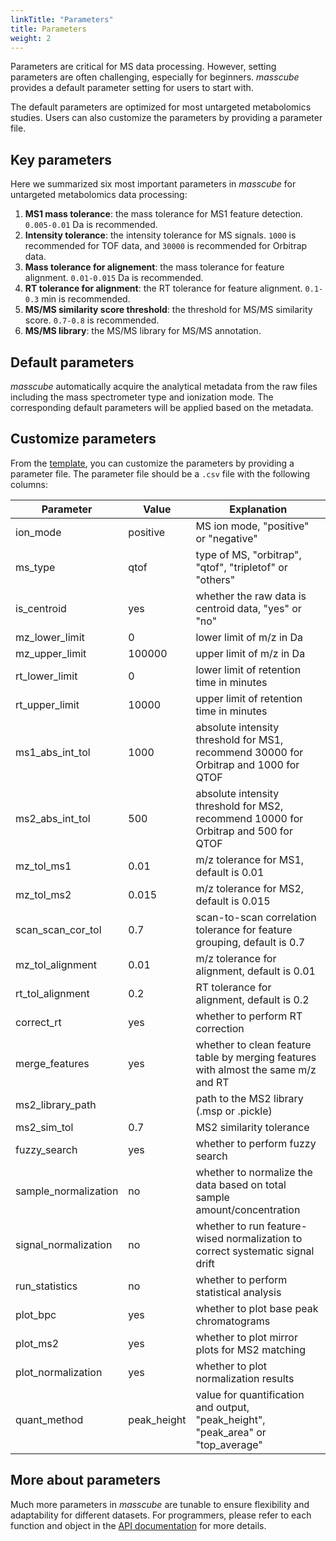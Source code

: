 ```yaml
---
linkTitle: "Parameters"
title: Parameters
weight: 2
---
```


Parameters are critical for MS data processing. However, setting parameters are often challenging, especially for beginners. _masscube_ provides a default parameter setting for users to start with.

The default parameters are optimized for most untargeted metabolomics studies. Users can also customize the parameters by providing a parameter file.

## Key parameters

Here we summarized six most important parameters in _masscube_ for untargeted metabolomics data processing:

1. **MS1 mass tolerance**: the mass tolerance for MS1 feature detection. `0.005-0.01` Da is recommended.
2. **Intensity tolerance**: the intensity tolerance for MS signals. `1000` is recommended for TOF data, and `30000` is recommended for Orbitrap data.
3. **Mass tolerance for alignement**: the mass tolerance for feature alignment. `0.01-0.015` Da is recommended.
4. **RT tolerance for alignment**: the RT tolerance for feature alignment. `0.1-0.3` min is recommended.
5. **MS/MS similarity score threshold**: the threshold for MS/MS similarity score. `0.7-0.8` is recommended.
6. **MS/MS library**: the MS/MS library for MS/MS annotation.

## Default parameters

_masscube_ automatically acquire the analytical metadata from the raw files including the mass spectrometer type and ionization mode. The corresponding default parameters will be applied based on the metadata.

## Customize parameters

From the [template](https://github.com/huaxuyu/masscubedocs/blob/main/content/docs/parameters.csv), you can customize the parameters by providing a parameter file. The parameter file should be a `.csv` file with the following columns:

| Parameter            | Value       | Explanation                                                                          |
| -------------------- | ----------- | ------------------------------------------------------------------------------------ |
| ion_mode             | positive    | MS ion mode, "positive" or "negative"                                                |
| ms_type              | qtof        | type of MS, "orbitrap", "qtof", "tripletof" or "others"                              |
| is_centroid          | yes         | whether the raw data is centroid data, "yes" or "no"                                 |
| mz_lower_limit       | 0           | lower limit of m/z in Da                                                             |
| mz_upper_limit       | 100000      | upper limit of m/z in Da                                                             |
| rt_lower_limit       | 0           | lower limit of retention time in minutes                                             |
| rt_upper_limit       | 10000       | upper limit of retention time in minutes                                             |
| ms1_abs_int_tol      | 1000        | absolute intensity threshold for MS1, recommend 30000 for Orbitrap and 1000 for QTOF |
| ms2_abs_int_tol      | 500         | absolute intensity threshold for MS2, recommend 10000 for Orbitrap and 500 for QTOF  |
| mz_tol_ms1           | 0.01        | m/z tolerance for MS1, default is 0.01                                               |
| mz_tol_ms2           | 0.015       | m/z tolerance for MS2, default is 0.015                                              |
| scan_scan_cor_tol    | 0.7         | scan-to-scan correlation tolerance for feature grouping, default is 0.7              |
| mz_tol_alignment     | 0.01        | m/z tolerance for alignment, default is 0.01                                         |
| rt_tol_alignment     | 0.2         | RT tolerance for alignment, default is 0.2                                           |
| correct_rt           | yes         | whether to perform RT correction                                                     |
| merge_features       | yes         | whether to clean feature table by merging features with almost the same m/z and RT   |
| ms2_library_path     |             | path to the MS2 library (.msp or .pickle)                                            |
| ms2_sim_tol          | 0.7         | MS2 similarity tolerance                                                             |
| fuzzy_search         | yes         | whether to perform fuzzy search                                                      |
| sample_normalization | no          | whether to normalize the data based on total sample amount/concentration             |
| signal_normalization | no          | whether to run feature-wised normalization to correct systematic signal drift        |
| run_statistics       | no          | whether to perform statistical analysis                                              |
| plot_bpc             | yes         | whether to plot base peak chromatograms                                              |
| plot_ms2             | yes         | whether to plot mirror plots for MS2 matching                                        |
| plot_normalization   | yes         | whether to plot normalization results                                                |
| quant_method         | peak_height | value for quantification and output, "peak_height", "peak_area" or "top_average"     |

## More about parameters

Much more parameters in _masscube_ are tunable to ensure flexibility and adaptability for different datasets. For programmers, please refer to each function and object in the [API documentation](/masscubedocs/docs/api) for more details.
